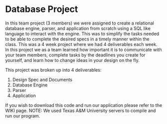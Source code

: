 # Database Project

In this team project (3 members) we were assigned to create a relational database engine, parser, and application from scratch using a SQL like language to interact with the engine. This was to simplify the tasks needed to be able to complete the desired specs in a timely manner within the class. This was a 4 week project where we had 4 deliverables each week. In this project we as a team learned how important it is to communicate with your team members, complete tasks by the deadlines you create for yourself, and learn how to change ideas in your design on the fly.

This project was broken up into 4 deliverables:

1. Design Spec and Documents
2. Database Engine
3. Parser
4. Application

If you wish to download this code and run our application please refer to the WIKI page. 
NOTE: We used Texas A&M University servers to compile and run our program.
